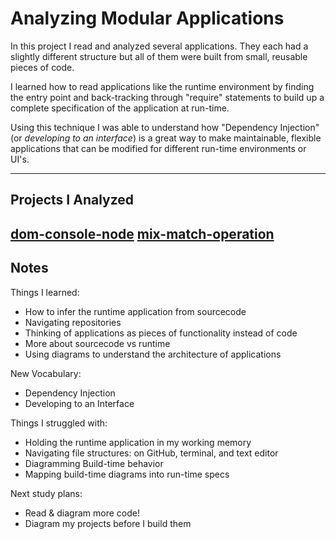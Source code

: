 # Analyzing Modular Applications

In this project I read and analyzed several applications.  They each had a slightly different structure but all of them were built from small, reusable pieces of code.  

I learned how to read applications like the runtime environment by finding the entry point and back-tracking through "require" statements to build up a complete specification of the application at run-time.

Using this technique I was able to understand how "Dependency Injection" (or _developing to an interface_) is a great way to make maintainable, flexible applications that can be modified for different run-time environments or UI's.

---

## Projects I Analyzed

[dom-console-node](https://github.com/elewa-academy/Modular-Design/tree/master/03-dependency-injection/1-app-components-architecture/1-dom-console-node)
[mix-match-operation](https://github.com/elewa-academy/Modular-Design/tree/master/03-dependency-injection/1-app-components-architecture/2-mix-match-operations)
---

## Notes


Things I learned:
* How to infer the runtime application from sourcecode
* Navigating repositories
* Thinking of applications as pieces of functionality instead of code
* More about sourcecode vs runtime
* Using diagrams to understand the architecture of applications

New Vocabulary:
* Dependency Injection
* Developing to an Interface

Things I struggled with:
* Holding the runtime application in my working memory
* Navigating file structures: on GitHub, terminal, and text editor
* Diagramming Build-time behavior
* Mapping build-time diagrams into run-time specs

Next study plans:
* Read & diagram more code!
* Diagram my projects before I build them